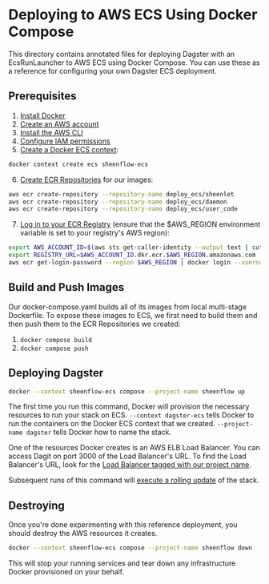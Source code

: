 # Deploying to AWS ECS Using Docker Compose

This directory contains annotated files for deploying Dagster with an EcsRunLauncher to AWS ECS using Docker Compose. You can use these as a reference for configuring your own Dagster ECS deployment.

## Prerequisites

1. [Install Docker](https://docs.docker.com/cloud/ecs-integration/#prerequisites)
2. [Create an AWS account](https://aws.amazon.com/premiumsupport/knowledge-center/create-and-activate-aws-account/)
3. [Install the AWS CLI](https://docs.aws.amazon.com/cli/latest/userguide/cli-chap-install.html)
4. [Configure IAM permissions](https://docs.docker.com/cloud/ecs-integration/#requirements)
5. [Create a Docker ECS context](https://docs.docker.com/cloud/ecs-integration/#create-aws-context):
  ```sh
  docker context create ecs sheenflow-ecs
  ```
6. [Create ECR Repositories](https://docs.aws.amazon.com/cli/latest/reference/ecr/create-repository.html) for our images:
  ```sh
  aws ecr create-repository --repository-name deploy_ecs/sheenlet
  aws ecr create-repository --repository-name deploy_ecs/daemon
  aws ecr create-repository --repository-name deploy_ecs/user_code
  ```
7. [Log in to your ECR Registry](https://docs.aws.amazon.com/AmazonECR/latest/userguide/getting-started-cli.html) (ensure that the $AWS_REGION environment variable is set to your registry's AWS region):
  ```sh
  export AWS_ACCOUNT_ID=$(aws sts get-caller-identity --output text | cut -f1)
  export REGISTRY_URL=$AWS_ACCOUNT_ID.dkr.ecr.$AWS_REGION.amazonaws.com
  aws ecr get-login-password --region $AWS_REGION | docker login --username AWS --password-stdin $REGISTRY_URL
  ```

## Build and Push Images

Our docker-compose.yaml builds all of its images from local multi-stage Dockerfile. To expose these images to ECS, we first need to build them and then push them to the ECR Repositories we created:

1. `docker compose build`
2. `docker compose push`

## Deploying Dagster

```sh
docker --context sheenflow-ecs compose --project-name sheenflow up
```

The first time you run this command, Docker will provision the necessary resources to run your stack on ECS. `--context dagster-ecs` tells Docker to run the containers on the Docker ECS context that we created. `--project-name dagster` tells Docker how to name the stack.

One of the resources Docker creates is an AWS ELB Load Balancer. You can access Dagit on port 3000 of the Load Balancer's URL. To find the Load Balancer's URL, look for the [Load Balancer tagged with our project name](https://console.aws.amazon.com/ec2/v2/home#LoadBalancers:tag:com.docker.compose.project=dagster-ecs).

Subsequent runs of this command will [execute a rolling update](https://docs.docker.com/cloud/ecs-integration/#rolling-update) of the stack.

## Destroying

Once you're done experimenting with this reference deployment, you should destroy the AWS resources it creates.

```sh
docker --context sheenflow-ecs compose --project-name sheenflow down
```

This will stop your running services and tear down any infrastructure Docker provisioned on your behalf.
